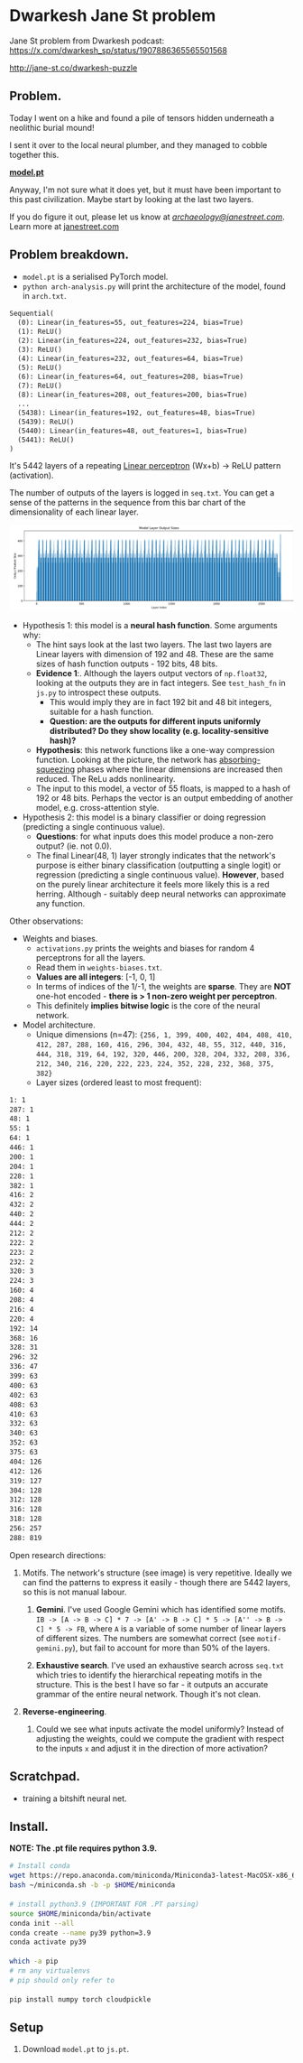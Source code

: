 Dwarkesh Jane St problem
========================

Jane St problem from Dwarkesh podcast: https://x.com/dwarkesh_sp/status/1907886365565501568

 http://jane-st.co/dwarkesh-puzzle

## Problem.

Today I went on a hike and found a pile of tensors hidden underneath a neolithic burial mound!
        
I sent it over to the local neural plumber, and they managed to cobble together this.

**[model.pt](https://huggingface.co/jane-street/2025-03-10/tree/main)**
            
Anyway, I'm not sure what it does yet, but it must have been important to this past civilization. 
Maybe start by looking at the last two layers. 

If you do figure it out, please let us know at *archaeology@janestreet.com*.
Learn more at [janestreet.com](https://jane-st.co/3YfP5WK)

## Problem breakdown.

 - `model.pt` is a serialised PyTorch model.
 - `python arch-analysis.py` will print the architecture of the model, found in `arch.txt`.

```
Sequential(
  (0): Linear(in_features=55, out_features=224, bias=True)
  (1): ReLU()
  (2): Linear(in_features=224, out_features=232, bias=True)
  (3): ReLU()
  (4): Linear(in_features=232, out_features=64, bias=True)
  (5): ReLU()
  (6): Linear(in_features=64, out_features=208, bias=True)
  (7): ReLU()
  (8): Linear(in_features=208, out_features=200, bias=True)
  ...
  (5438): Linear(in_features=192, out_features=48, bias=True)
  (5439): ReLU()
  (5440): Linear(in_features=48, out_features=1, bias=True)
  (5441): ReLU()
)
```
 
  It's 5442 layers of a repeating [Linear perceptron](https://en.wikipedia.org/wiki/Perceptron#Definition) (Wx+b) -> ReLU pattern (activation). 
  
  The number of outputs of the layers is logged in `seq.txt`. You can get a sense of the patterns in the sequence from this bar chart of the dimensionality of each linear layer.

 ![alt text](./analysis/arch1.png)
 
 - Hypothesis 1: this model is a **neural hash function**. Some arguments why:
   - The hint says look at the last two layers. The last two layers are Linear layers with dimension of 192 and 48. These are the same sizes of hash function outputs - 192 bits, 48 bits.
   - **Evidence 1**:. Although the layers output vectors of `np.float32`, looking at the outputs they are in fact integers. See `test_hash_fn` in `js.py` to introspect these outputs. 
     - This would imply they are in fact 192 bit and 48 bit integers, suitable for a hash function.
     - **Question: are the outputs for different inputs uniformly distributed? Do they show locality (e.g. locality-sensitive hash)?**
   - **Hypothesis**: this network functions like a one-way compression function. Looking at the picture, the network has [absorbing-squeezing](https://keccak.team/sponge_duplex.html) phases where the linear dimensions are increased then reduced. The ReLu adds nonlinearity.
   - The input to this model, a vector of 55 floats, is mapped to a hash of 192 or 48 bits. Perhaps the vector is an output embedding of another model, e.g. cross-attention style.
 - Hypothesis 2: this model is a binary classifier or doing regression (predicting a single continuous value).
   - **Questions**: for what inputs does this model produce a non-zero output? (ie. not 0.0). 
   - The final Linear(48, 1) layer strongly indicates that the network's purpose is either binary classification (outputting a single logit) or regression (predicting a single continuous value). **However**, based on the purely linear architecture it feels more likely this is a red herring. Although - suitably deep neural networks can approximate any function.

Other observations:

 * Weights and biases.
   * `activations.py` prints the weights and biases for random 4 perceptrons for all the layers.
   * Read them in `weights-biases.txt`.
   * **Values are all integers**: [-1, 0, 1]
   * In terms of indices of the 1/-1, the weights are **sparse**. They are **NOT** one-hot encoded - **there is > 1 non-zero weight per perceptron**. 
   * This definitely **implies bitwise logic** is the core of the neural network.
 * Model architecture.
   * Unique dimensions (n=47): `{256, 1, 399, 400, 402, 404, 408, 410, 412, 287, 288, 160, 416, 296, 304, 432, 48, 55, 312, 440, 316, 444, 318, 319, 64, 192, 320, 446, 200, 328, 204, 332, 208, 336, 212, 340, 216, 220, 222, 223, 224, 352, 228, 232, 368, 375, 382}`
   * Layer sizes (ordered least to most frequent):
```txt
1: 1
287: 1
48: 1
55: 1
64: 1
446: 1
200: 1
204: 1
228: 1
382: 1
416: 2
432: 2
440: 2
444: 2
212: 2
222: 2
223: 2
232: 2
320: 3
224: 3
160: 4
208: 4
216: 4
220: 4
192: 14
368: 16
328: 31
296: 32
336: 47
399: 63
400: 63
402: 63
408: 63
410: 63
332: 63
340: 63
352: 63
375: 63
404: 126
412: 126
319: 127
304: 128
312: 128
316: 128
318: 128
256: 257
288: 819
```

Open research directions:

 1. Motifs. The network's structure (see image) is very repetitive. Ideally we can find the patterns to express it easily - though there are 5442 layers, so this is not manual labour.
    
    1. **Gemini**. I've used Google Gemini which has identified some motifs. `IB -> [A -> B -> C] * 7 -> [A' -> B -> C] * 5 -> [A'' -> B -> C] * 5 -> FB`, where `A` is a variable of some number of linear layers of different sizes. The numbers are somewhat correct (see `motif-gemini.py`), but fail to account for more than 50% of the layers.

    2. **Exhaustive search**. I've used an exhaustive search across `seq.txt` which tries to identify the hierarchical repeating motifs in the structure. This is the best I have so far - it outputs an accurate grammar of the entire neural network. Though it's not clean. 

 2. **Reverse-engineering**. 

    1. Could we see what inputs activate the model uniformly? Instead of adjusting the weights, could we compute the gradient with respect to the inputs `x` and adjust it in the direction of more activation?

## Scratchpad.

 - training a bitshift neural net.

## Install.

**NOTE: The .pt file requires python 3.9.**

```sh
# Install conda
wget https://repo.anaconda.com/miniconda/Miniconda3-latest-MacOSX-x86_64.sh -O ~/miniconda.sh
bash ~/miniconda.sh -b -p $HOME/miniconda

# install python3.9 (IMPORTANT FOR .PT parsing)
source $HOME/miniconda/bin/activate
conda init --all
conda create --name py39 python=3.9
conda activate py39

which -a pip
# rm any virtualenvs
# pip should only refer to 

pip install numpy torch cloudpickle
```

## Setup

1. Download `model.pt` to `js.pt`.

